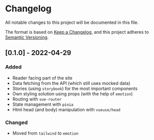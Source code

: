 # Changelog

All notable changes to this project will be documented in this file.

The format is based on [Keep a Changelog](https://keepachangelog.com/en/1.0.0/),
and this project adheres to [Semantic Versioning](https://semver.org/spec/v2.0.0.html).

## [0.1.0] - 2022-04-29

### Added

- Reader facing part of the site
- Data fetching from the API (which still uses mocked data)
- Stories (using `storybook`) for the most important components
- Own styling solution using props (with the help of `emotion`)
- Routing with `vue-router`
- State management with `pinia`
- Html head (and body) manipulation with `vueuse/head`

### Changed

- Moved from `tailwind` to `emotion`
